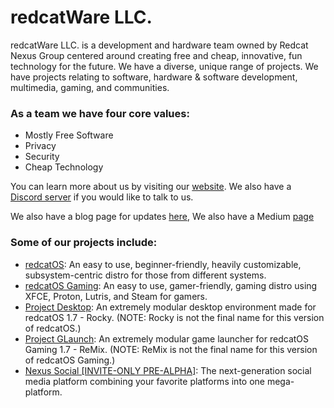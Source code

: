 # redcatWare LLC.

redcatWare LLC. is a development and hardware team owned by Redcat Nexus Group centered around creating free and cheap, innovative, fun technology for the future. We have a diverse, unique range of projects. We have projects relating to software, hardware & software development, multimedia, gaming, and communities.	

### As a team we have four core values:	
- Mostly Free Software	
- Privacy	
- Security	
- Cheap Technology	

You can learn more about us by visiting our [website](https://redcatware.net/). We also have a [Discord server](https://discord.gg/PK378PCQrz) if you would like to talk to us.	

We also have a blog page for updates [here](https://updates.redcatware.net/), We also have a Medium [page](https://redcatware.medium.com/)	

### Some of our projects include:	
- [redcatOS](https://os.redcatware.net/): An easy to use, beginner-friendly, heavily customizable, subsystem-centric distro for those from different systems.	
- [redcatOS Gaming](https://os.redcatware.net): An easy to use, gamer-friendly, gaming distro using XFCE, Proton, Lutris, and Steam for gamers.	
- [Project Desktop](https://lion.redcatware.net): An extremely modular desktop environment made for redcatOS 1.7 - Rocky. (NOTE: Rocky is not the final name for this version of redcatOS.)	
- [Project GLaunch](https://launcher.redcatware.net): An extremely modular game launcher for redcatOS Gaming 1.7 - ReMix. (NOTE: ReMix is not the final name for this version of redcatOS Gaming.)	
- [Nexus Social [INVITE-ONLY PRE-ALPHA]](https://redcatware.net): The next-generation social media platform combining your favorite platforms into one mega-platform.
